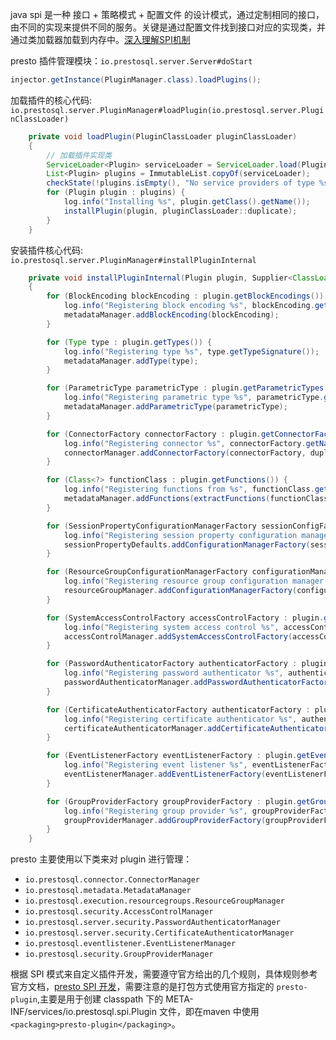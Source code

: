java spi 是一种 接口 + 策略模式 + 配置文件 的设计模式，通过定制相同的接口，由不同的实现来提供不同的服务。关键是通过配置文件找到接口对应的实现类，并通过类加载器加载到内存中。[深入理解SPI机制](https://www.jianshu.com/p/3a3edbcd8f24)


presto 插件管理模块：`io.prestosql.server.Server#doStart`

```java
injector.getInstance(PluginManager.class).loadPlugins();
```

加载插件的核心代码: `io.prestosql.server.PluginManager#loadPlugin(io.prestosql.server.PluginClassLoader)`
```java
    private void loadPlugin(PluginClassLoader pluginClassLoader)
    {
        // 加载插件实现类
        ServiceLoader<Plugin> serviceLoader = ServiceLoader.load(Plugin.class, pluginClassLoader);
        List<Plugin> plugins = ImmutableList.copyOf(serviceLoader);
        checkState(!plugins.isEmpty(), "No service providers of type %s", Plugin.class.getName());
        for (Plugin plugin : plugins) {
            log.info("Installing %s", plugin.getClass().getName());
            installPlugin(plugin, pluginClassLoader::duplicate);
        }
    }
```

安装插件核心代码: `io.prestosql.server.PluginManager#installPluginInternal`
```java
    private void installPluginInternal(Plugin plugin, Supplier<ClassLoader> duplicatePluginClassLoaderFactory)
    {
        for (BlockEncoding blockEncoding : plugin.getBlockEncodings()) {
            log.info("Registering block encoding %s", blockEncoding.getName());
            metadataManager.addBlockEncoding(blockEncoding);
        }

        for (Type type : plugin.getTypes()) {
            log.info("Registering type %s", type.getTypeSignature());
            metadataManager.addType(type);
        }

        for (ParametricType parametricType : plugin.getParametricTypes()) {
            log.info("Registering parametric type %s", parametricType.getName());
            metadataManager.addParametricType(parametricType);
        }

        for (ConnectorFactory connectorFactory : plugin.getConnectorFactories()) {
            log.info("Registering connector %s", connectorFactory.getName());
            connectorManager.addConnectorFactory(connectorFactory, duplicatePluginClassLoaderFactory);
        }

        for (Class<?> functionClass : plugin.getFunctions()) {
            log.info("Registering functions from %s", functionClass.getName());
            metadataManager.addFunctions(extractFunctions(functionClass));
        }

        for (SessionPropertyConfigurationManagerFactory sessionConfigFactory : plugin.getSessionPropertyConfigurationManagerFactories()) {
            log.info("Registering session property configuration manager %s", sessionConfigFactory.getName());
            sessionPropertyDefaults.addConfigurationManagerFactory(sessionConfigFactory);
        }

        for (ResourceGroupConfigurationManagerFactory configurationManagerFactory : plugin.getResourceGroupConfigurationManagerFactories()) {
            log.info("Registering resource group configuration manager %s", configurationManagerFactory.getName());
            resourceGroupManager.addConfigurationManagerFactory(configurationManagerFactory);
        }

        for (SystemAccessControlFactory accessControlFactory : plugin.getSystemAccessControlFactories()) {
            log.info("Registering system access control %s", accessControlFactory.getName());
            accessControlManager.addSystemAccessControlFactory(accessControlFactory);
        }

        for (PasswordAuthenticatorFactory authenticatorFactory : plugin.getPasswordAuthenticatorFactories()) {
            log.info("Registering password authenticator %s", authenticatorFactory.getName());
            passwordAuthenticatorManager.addPasswordAuthenticatorFactory(authenticatorFactory);
        }

        for (CertificateAuthenticatorFactory authenticatorFactory : plugin.getCertificateAuthenticatorFactories()) {
            log.info("Registering certificate authenticator %s", authenticatorFactory.getName());
            certificateAuthenticatorManager.addCertificateAuthenticatorFactory(authenticatorFactory);
        }

        for (EventListenerFactory eventListenerFactory : plugin.getEventListenerFactories()) {
            log.info("Registering event listener %s", eventListenerFactory.getName());
            eventListenerManager.addEventListenerFactory(eventListenerFactory);
        }

        for (GroupProviderFactory groupProviderFactory : plugin.getGroupProviderFactories()) {
            log.info("Registering group provider %s", groupProviderFactory.getName());
            groupProviderManager.addGroupProviderFactory(groupProviderFactory);
        }
    }
```

presto 主要使用以下类来对 plugin 进行管理：

- `io.prestosql.connector.ConnectorManager`
- `io.prestosql.metadata.MetadataManager`
- `io.prestosql.execution.resourcegroups.ResourceGroupManager`
- `io.prestosql.security.AccessControlManager`
- `io.prestosql.server.security.PasswordAuthenticatorManager`
- `io.prestosql.server.security.CertificateAuthenticatorManager`
- `io.prestosql.eventlistener.EventListenerManager`
- `io.prestosql.security.GroupProviderManager`

根据 SPI 模式来自定义插件开发，需要遵守官方给出的几个规则，具体规则参考官方文档，[presto SPI 开发](https://github.com/prestosql/presto/blob/master/presto-docs/src/main/sphinx/develop/spi-overview.rst)，需要注意的是打包方式使用官方指定的 `presto-plugin`,主要是用于创建 classpath 下的 META-INF/services/io.prestosql.spi.Plugin 文件，即在maven 中使用 `<packaging>presto-plugin</packaging>`。




